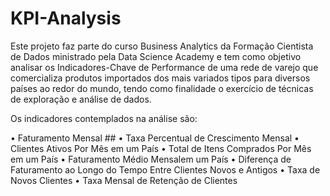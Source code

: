 # KPI-Analysis

Este projeto faz parte do curso Business Analytics da Formação Cientista de Dados ministrado pela Data Science Academy e tem como objetivo analisar os Indicadores-Chave de Performance de uma rede de varejo que comercializa  produtos  importados  dos  mais variados tipos para diversos países ao redor do mundo, tendo como finalidade o exercício de técnicas de exploração e análise de dados.

Os indicadores contemplados na análise são:

• Faturamento Mensal ##
• Taxa Percentual de Crescimento Mensal
• Clientes Ativos Por Mês em um País 
• Total de Itens Comprados Por Mês em um País 
• Faturamento Médio Mensalem um País 
• Diferença de Faturamento ao Longo do Tempo Entre Clientes Novos e Antigos
• Taxa de Novos Clientes
• Taxa Mensal de Retenção de Clientes
